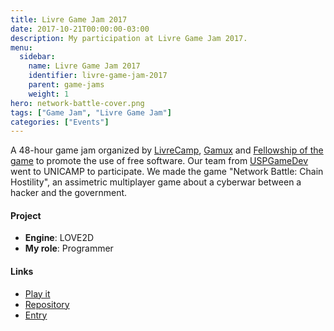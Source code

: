 ```yaml
---
title: Livre Game Jam 2017
date: 2017-10-21T00:00:00-03:00
description: My participation at Livre Game Jam 2017.
menu:
  sidebar:
    name: Livre Game Jam 2017
    identifier: livre-game-jam-2017
    parent: game-jams
    weight: 1
hero: network-battle-cover.png
tags: ["Game Jam", "Livre Game Jam"]
categories: ["Events"]
---
```


A 48-hour game jam organized by [LivreCamp](https://www.livrecamp.org/), [Gamux](http://www.gamux.com.br/) and [Fellowship of the game](http://www.fog.icmc.usp.br/) to promote the use of free software. Our team from [USPGameDev](https://uspgamedev.org/) went to UNICAMP to participate. We made the game "Network Battle: Chain Hostility", an assimetric multiplayer game about a cyberwar between a hacker and the government.

#### Project
* **Engine**: LOVE2D
* **My role**: Programmer

#### Links
* [Play it](https://icemage144.itch.io/network-battle-chain-hostility)
* [Repository](https://github.com/uspgamedev/livregamejam2017)
* [Entry](https://icemage144.itch.io/network-battle-chain-hostility)